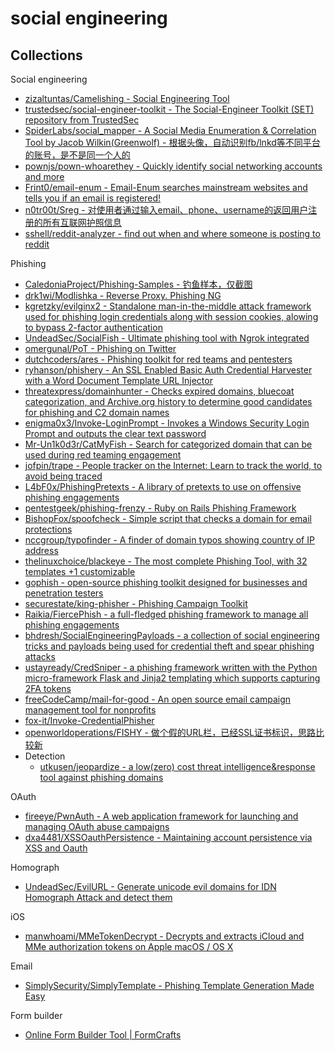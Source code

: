 # social engineering

## Collections

Social engineering

* [zizaltuntas/Camelishing - Social Engineering Tool](https://github.com/azizaltuntas/Camelishing)
* [trustedsec/social-engineer-toolkit - The Social-Engineer Toolkit (SET) repository from TrustedSec](https://github.com/trustedsec/social-engineer-toolkit)
* [SpiderLabs/social_mapper - A Social Media Enumeration & Correlation Tool by Jacob Wilkin(Greenwolf) - 根据头像，自动识别fb/lnkd等不同平台的账号，是不是同一个人的](https://github.com/SpiderLabs/social_mapper)
* [pownjs/pown-whoarethey - Quickly identify social networking accounts and more](https://github.com/pownjs/pown-whoarethey)
* [Frint0/email-enum - Email-Enum searches mainstream websites and tells you if an email is registered!](https://github.com/Frint0/email-enum)
* [n0tr00t/Sreg - 对使用者通过输入email、phone、username的返回用户注册的所有互联网护照信息](https://github.com/n0tr00t/Sreg)
* [sshell/reddit-analyzer - find out when and where someone is posting to reddit](https://github.com/sshell/reddit-analyzer)

Phishing

* [CaledoniaProject/Phishing-Samples - 钓鱼样本，仅截图](https://github.com/CaledoniaProject/Phishing-Samples)
* [drk1wi/Modlishka - Reverse Proxy. Phishing NG](https://github.com/drk1wi/Modlishka)
* [kgretzky/evilginx2 - Standalone man-in-the-middle attack framework used for phishing login credentials along with session cookies, alowing to bypass 2-factor authentication](https://github.com/kgretzky/evilginx2)
* [UndeadSec/SocialFish - Ultimate phishing tool with Ngrok integrated](https://github.com/UndeadSec/SocialFish)
* [omergunal/PoT - Phishing on Twitter](https://github.com/omergunal/PoT)
* [dutchcoders/ares - Phishing toolkit for red teams and pentesters](https://github.com/dutchcoders/ares)
* [ryhanson/phishery - An SSL Enabled Basic Auth Credential Harvester with a Word Document Template URL Injector](https://github.com/ryhanson/phishery)
* [threatexpress/domainhunter - Checks expired domains, bluecoat categorization, and Archive.org history to determine good candidates for phishing and C2 domain names](https://github.com/threatexpress/domainhunter)
* [enigma0x3/Invoke-LoginPrompt - Invokes a Windows Security Login Prompt and outputs the clear text password](https://github.com/enigma0x3/Invoke-LoginPrompt)
* [Mr-Un1k0d3r/CatMyFish - Search for categorized domain that can be used during red teaming engagement](https://github.com/Mr-Un1k0d3r/CatMyFish)
* [jofpin/trape - People tracker on the Internet: Learn to track the world, to avoid being traced](https://github.com/jofpin/trape)
* [L4bF0x/PhishingPretexts - A library of pretexts to use on offensive phishing engagements](https://github.com/L4bF0x/PhishingPretexts)
* [pentestgeek/phishing-frenzy - Ruby on Rails Phishing Framework](https://github.com/pentestgeek/phishing-frenzy)
* [BishopFox/spoofcheck - Simple script that checks a domain for email protections](https://github.com/BishopFox/spoofcheck)
* [nccgroup/typofinder - A finder of domain typos showing country of IP address](https://github.com/nccgroup/typofinder)
* [thelinuxchoice/blackeye - The most complete Phishing Tool, with 32 templates +1 customizable](https://github.com/thelinuxchoice/blackeye)
* [gophish - open-source phishing toolkit designed for businesses and penetration testers](https://github.com/gophish/gophish)
* [securestate/king-phisher - Phishing Campaign Toolkit](https://github.com/securestate/king-phisher)
* [Raikia/FiercePhish - a full-fledged phishing framework to manage all phishing engagements](https://github.com/Raikia/FiercePhish)
* [bhdresh/SocialEngineeringPayloads - a collection of social engineering tricks and payloads being used for credential theft and spear phishing attacks](https://github.com/bhdresh/SocialEngineeringPayloads)
* [ustayready/CredSniper - a phishing framework written with the Python micro-framework Flask and Jinja2 templating which supports capturing 2FA tokens](https://github.com/ustayready/CredSniper)
* [freeCodeCamp/mail-for-good - An open source email campaign management tool for nonprofits](https://github.com/freeCodeCamp/mail-for-good)
* [fox-it/Invoke-CredentialPhisher](https://github.com/fox-it/Invoke-CredentialPhisher)
* [openworldoperations/FISHY - 做个假的URL栏，已经SSL证书标识，思路比较新](https://github.com/openworldoperations/FISHY)
* Detection
  * [utkusen/jeopardize - a low(zero) cost threat intelligence&response tool against phishing domains](https://github.com/utkusen/jeopardize)

OAuth

* [fireeye/PwnAuth - A web application framework for launching and managing OAuth abuse campaigns](https://github.com/fireeye/PwnAuth)
* [dxa4481/XSSOauthPersistence - Maintaining account persistence via XSS and Oauth](https://github.com/dxa4481/XSSOauthPersistence)

Homograph

* [UndeadSec/EvilURL - Generate unicode evil domains for IDN Homograph Attack and detect them](https://github.com/UndeadSec/EvilURL)

iOS

* [manwhoami/MMeTokenDecrypt - Decrypts and extracts iCloud and MMe authorization tokens on Apple macOS / OS X](https://github.com/manwhoami/MMeTokenDecrypt)

Email

* [SimplySecurity/SimplyTemplate - Phishing Template Generation Made Easy](https://github.com/SimplySecurity/SimplyTemplate)

Form builder

* [Online Form Builder Tool | FormCrafts](http://formcrafts.com/)





